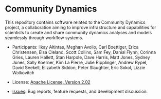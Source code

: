 Community Dynamics
==================

This repository contains software related to the Community Dynamics project, a collaboration aiming to improve infrastructure and capabilities for scientists to create and share community dynamics analyses and models seamlessly through workflow systems.

* Participants: Ilkay Altintas, Meghan Avolio, Carl Boettiger, Erica Christensen, Elsa Cleland, Scott Collins, Sam Fey, Danial Flynn, Corinna Gries, Lauren Hallett, Stan Harpole, Dave Harris, Matt Jones, Sydney Jones, Sally Koerner, Kim La Pierre, Julie Ripplinger, Andrew Rypel, David Seekell, Elizabeth Siddon, Peter Slaughter, Eric Sokol, Lizzie Wolkovitch

* License: [Apache License, Version 2.02](http://www.apache.org/licenses/LICENSE-2.0.html)
* [Issues](https://projects.ecoinformatics.org/ecoinfo/projects/commdyn/issues): Bug reports, feature requests, and development discussion.


